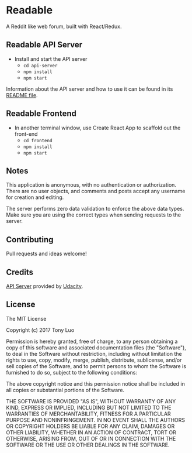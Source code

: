 # Readable
A Reddit like web forum, built with React/Redux.

## Readable API Server
* Install and start the API server
    - `cd api-server`
    - `npm install`
    - `npm start`

Information about the API server and how to use it can be found in its [README file](api-server/README.md).

## Readable Frontend
* In another terminal window, use Create React App to scaffold out the front-end
    - `cd frontend`
    - `npm install`
    - `npm start`

## Notes
This application is anonymous, with no authentication or authorization. There are no user objects, and comments and posts accept any username for creation and editing.

The server performs zero data validation to enforce the above data types. Make sure you are using the correct types when sending requests to the server.

## Contributing
Pull requests and ideas welcome!

## Credits
[API Server](https://github.com/udacity/reactnd-project-readable-starter) provided by [Udacity](https://www.udacity.com/).

## License
The MIT License

Copyright (c) 2017 Tony Luo

Permission is hereby granted, free of charge, to any person obtaining a copy
of this software and associated documentation files (the "Software"), to deal
in the Software without restriction, including without limitation the rights
to use, copy, modify, merge, publish, distribute, sublicense, and/or sell
copies of the Software, and to permit persons to whom the Software is
furnished to do so, subject to the following conditions:

The above copyright notice and this permission notice shall be included in
all copies or substantial portions of the Software.

THE SOFTWARE IS PROVIDED "AS IS", WITHOUT WARRANTY OF ANY KIND, EXPRESS OR
IMPLIED, INCLUDING BUT NOT LIMITED TO THE WARRANTIES OF MERCHANTABILITY,
FITNESS FOR A PARTICULAR PURPOSE AND NONINFRINGEMENT. IN NO EVENT SHALL THE
AUTHORS OR COPYRIGHT HOLDERS BE LIABLE FOR ANY CLAIM, DAMAGES OR OTHER
LIABILITY, WHETHER IN AN ACTION OF CONTRACT, TORT OR OTHERWISE, ARISING FROM,
OUT OF OR IN CONNECTION WITH THE SOFTWARE OR THE USE OR OTHER DEALINGS IN
THE SOFTWARE.
